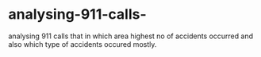 # analysing-911-calls-
analysing 911 calls that in which area highest no of accidents occurred and also which type of accidents occured mostly. 
